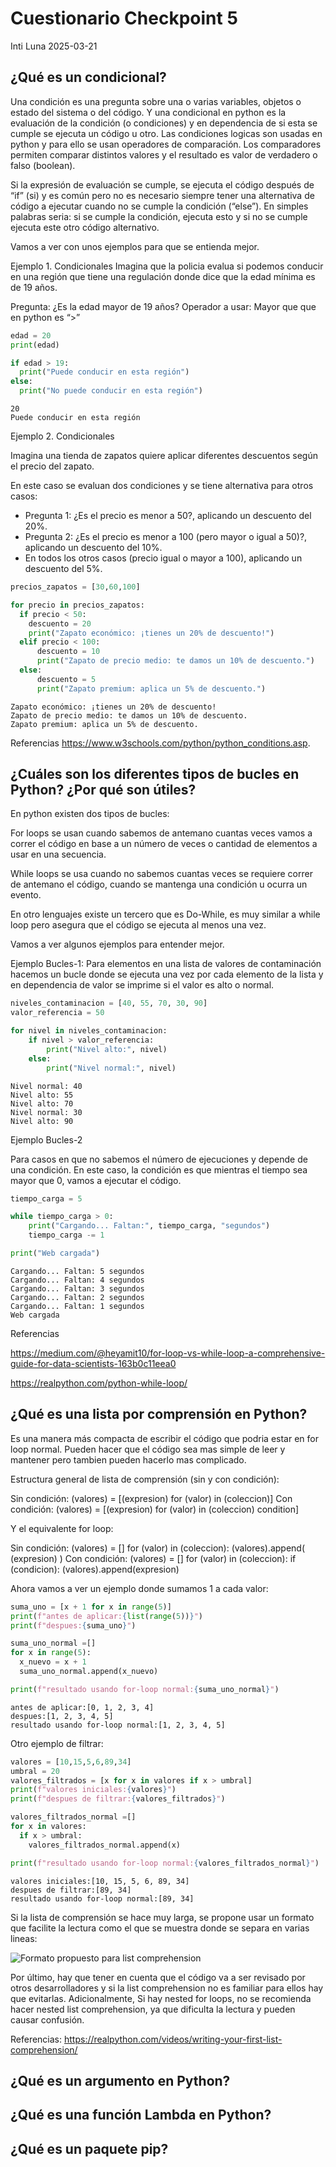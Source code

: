 # Cuestionario Checkpoint 5
Inti Luna
2025-03-21

## ¿Qué es un condicional?

Una condición es una pregunta sobre una o varias variables, objetos o
estado del sistema o del código. Y una condicional en python es la
evaluación de la condición (o condiciones) y en dependencia de si esta
se cumple se ejecuta un código u otro. Las condiciones logicas son
usadas en python y para ello se usan operadores de comparación. Los
comparadores permiten comparar distintos valores y el resultado es valor
de verdadero o falso (boolean).

Si la expresión de evaluación se cumple, se ejecuta el código después de
“if” (si) y es común pero no es necesario siempre tener una alternativa
de código a ejecutar cuando no se cumple la condición (“else”). En
simples palabras seria: si se cumple la condición, ejecuta esto y si no
se cumple ejecuta este otro código alternativo.

Vamos a ver con unos ejemplos para que se entienda mejor.

Ejemplo 1. Condicionales Imagina que la policia evalua si podemos
conducir en una región que tiene una regulación donde dice que la edad
mínima es de 19 años.

Pregunta: ¿Es la edad mayor de 19 años? Operador a usar: Mayor que que
en python es “\>”

``` python
edad = 20
print(edad)

if edad > 19:
  print("Puede conducir en esta región")
else:
  print("No puede conducir en esta región")
```

    20
    Puede conducir en esta región

Ejemplo 2. Condicionales

Imagina una tienda de zapatos quiere aplicar diferentes descuentos según
el precio del zapato.

En este caso se evaluan dos condiciones y se tiene alternativa para
otros casos:

- Pregunta 1: ¿Es el precio es menor a 50?, aplicando un descuento del
  20%.
- Pregunta 2: ¿Es el precio es menor a 100 (pero mayor o igual a 50)?,
  aplicando un descuento del 10%.
- En todos los otros casos (precio igual o mayor a 100), aplicando un
  descuento del 5%.

``` python
precios_zapatos = [30,60,100]

for precio in precios_zapatos:
  if precio < 50:
    descuento = 20
    print("Zapato económico: ¡tienes un 20% de descuento!")
  elif precio < 100:
      descuento = 10
      print("Zapato de precio medio: te damos un 10% de descuento.")
  else:
      descuento = 5
      print("Zapato premium: aplica un 5% de descuento.")
```

    Zapato económico: ¡tienes un 20% de descuento!
    Zapato de precio medio: te damos un 10% de descuento.
    Zapato premium: aplica un 5% de descuento.

Referencias <https://www.w3schools.com/python/python_conditions.asp>.

## ¿Cuáles son los diferentes tipos de bucles en Python? ¿Por qué son útiles?

En python existen dos tipos de bucles:

For loops se usan cuando sabemos de antemano cuantas veces vamos a
correr el código en base a un número de veces o cantidad de elementos a
usar en una secuencia.

While loops se usa cuando no sabemos cuantas veces se requiere correr de
antemano el código, cuando se mantenga una condición u ocurra un evento.

En otro lenguajes existe un tercero que es Do-While, es muy similar a
while loop pero asegura que el código se ejecuta al menos una vez.

Vamos a ver algunos ejemplos para entender mejor.

Ejemplo Bucles-1: Para elementos en una lista de valores de
contaminación hacemos un bucle donde se ejecuta una vez por cada
elemento de la lista y en dependencia de valor se imprime si el valor es
alto o normal.

``` python
niveles_contaminacion = [40, 55, 70, 30, 90]
valor_referencia = 50

for nivel in niveles_contaminacion:
    if nivel > valor_referencia:
        print("Nivel alto:", nivel)
    else:
        print("Nivel normal:", nivel)
```

    Nivel normal: 40
    Nivel alto: 55
    Nivel alto: 70
    Nivel normal: 30
    Nivel alto: 90

Ejemplo Bucles-2

Para casos en que no sabemos el número de ejecuciones y depende de una
condición. En este caso, la condición es que mientras el tiempo sea
mayor que 0, vamos a ejecutar el código.

``` python
tiempo_carga = 5

while tiempo_carga > 0:
    print("Cargando... Faltan:", tiempo_carga, "segundos")
    tiempo_carga -= 1

print("Web cargada")
```

    Cargando... Faltan: 5 segundos
    Cargando... Faltan: 4 segundos
    Cargando... Faltan: 3 segundos
    Cargando... Faltan: 2 segundos
    Cargando... Faltan: 1 segundos
    Web cargada

Referencias

<https://medium.com/@heyamit10/for-loop-vs-while-loop-a-comprehensive-guide-for-data-scientists-163b0c11eea0>

<https://realpython.com/python-while-loop/>

## ¿Qué es una lista por comprensión en Python?

Es una manera más compacta de escribir el código que podria estar en for
loop normal. Pueden hacer que el código sea mas simple de leer y
mantener pero tambien pueden hacerlo mas complicado.

Estructura general de lista de comprensión (sin y con condición):

Sin condición: (valores) = \[(expresion) for (valor) in (coleccion)\]
Con condición: (valores) = \[(expresion) for (valor) in (coleccion)
condition\]

Y el equivalente for loop:

Sin condición: (valores) = \[\] for (valor) in (coleccion):
(valores).append( (expresion) ) Con condición: (valores) = \[\] for
(valor) in (coleccion): if (condicion): (valores).append(expresion)

Ahora vamos a ver un ejemplo donde sumamos 1 a cada valor:

``` python
suma_uno = [x + 1 for x in range(5)]
print(f"antes de aplicar:{list(range(5))}")
print(f"despues:{suma_uno}")

suma_uno_normal =[]
for x in range(5):
  x_nuevo = x + 1
  suma_uno_normal.append(x_nuevo)

print(f"resultado usando for-loop normal:{suma_uno_normal}")
```

    antes de aplicar:[0, 1, 2, 3, 4]
    despues:[1, 2, 3, 4, 5]
    resultado usando for-loop normal:[1, 2, 3, 4, 5]

Otro ejemplo de filtrar:

``` python
valores = [10,15,5,6,89,34]
umbral = 20
valores_filtrados = [x for x in valores if x > umbral]
print(f"valores iniciales:{valores}")
print(f"despues de filtrar:{valores_filtrados}")

valores_filtrados_normal =[]
for x in valores:
  if x > umbral:
    valores_filtrados_normal.append(x)

print(f"resultado usando for-loop normal:{valores_filtrados_normal}")
```

    valores iniciales:[10, 15, 5, 6, 89, 34]
    despues de filtrar:[89, 34]
    resultado usando for-loop normal:[89, 34]

Si la lista de comprensión se hace muy larga, se propone usar un formato
que facilite la lectura como el que se muestra donde se separa en varias
lineas:

![Formato propuesto para list
comprehension](images/format_list_comprehension.png)

Por último, hay que tener en cuenta que el código va a ser revisado por
otros desarrolladores y si la list comprehension no es familiar para
ellos hay que evitarlas. Adicionalmente, Si hay nested for loops, no se
recomienda hacer nested list comprehension, ya que dificulta la lectura
y pueden causar confusión.

Referencias:
<https://realpython.com/videos/writing-your-first-list-comprehension/>

## ¿Qué es un argumento en Python?

## ¿Qué es una función Lambda en Python?

## ¿Qué es un paquete pip?
